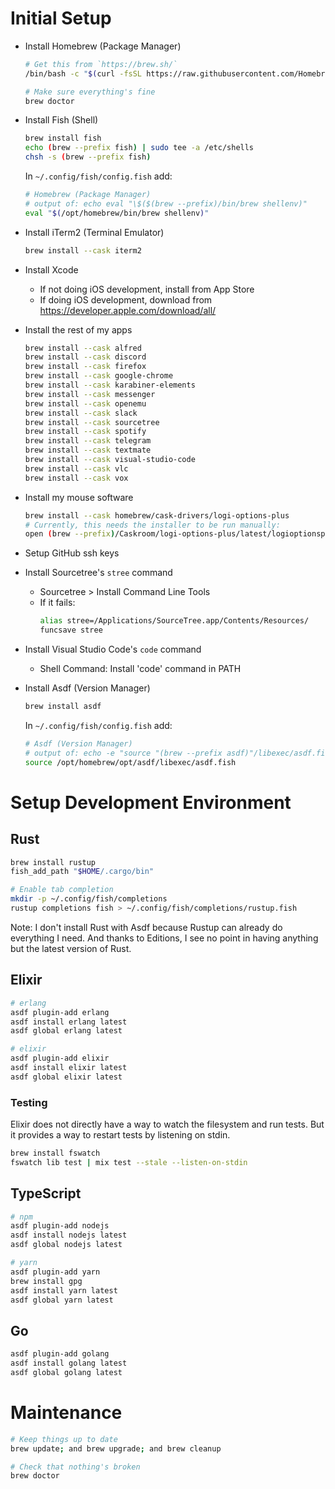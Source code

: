 # Initial Setup

* Install Homebrew (Package Manager)

    ```sh
    # Get this from `https://brew.sh/`
    /bin/bash -c "$(curl -fsSL https://raw.githubusercontent.com/Homebrew/install/HEAD/install.sh)"

    # Make sure everything's fine
    brew doctor
    ```

* Install Fish (Shell)

    ```sh
    brew install fish
    echo (brew --prefix fish) | sudo tee -a /etc/shells
    chsh -s (brew --prefix fish)
    ```

    In `~/.config/fish/config.fish` add:
    ```sh
    # Homebrew (Package Manager)
    # output of: echo eval "\$($(brew --prefix)/bin/brew shellenv)"
    eval "$(/opt/homebrew/bin/brew shellenv)"
    ```

* Install iTerm2 (Terminal Emulator)

    ```sh
    brew install --cask iterm2
    ```

* Install Xcode

    * If not doing iOS development, install from App Store
    * If doing iOS development, download from https://developer.apple.com/download/all/

* Install the rest of my apps
    ```sh
    brew install --cask alfred
    brew install --cask discord
    brew install --cask firefox
    brew install --cask google-chrome
    brew install --cask karabiner-elements
    brew install --cask messenger
    brew install --cask openemu
    brew install --cask slack
    brew install --cask sourcetree
    brew install --cask spotify
    brew install --cask telegram
    brew install --cask textmate
    brew install --cask visual-studio-code
    brew install --cask vlc
    brew install --cask vox
    ```

* Install my mouse software
    ```sh
    brew install --cask homebrew/cask-drivers/logi-options-plus
	# Currently, this needs the installer to be run manually:
	open (brew --prefix)/Caskroom/logi-options-plus/latest/logioptionsplus_installer.app
	```

* Setup GitHub ssh keys

* Install Sourcetree's `stree` command

    * Sourcetree > Install Command Line Tools
    * If it fails:
        ```sh
        alias stree=/Applications/SourceTree.app/Contents/Resources/
        funcsave stree
        ```

* Install Visual Studio Code's `code` command

    * Shell Command: Install 'code' command in PATH

* Install Asdf (Version Manager)

    ```sh
    brew install asdf
    ```

    In `~/.config/fish/config.fish` add:
    ```sh
    # Asdf (Version Manager)
    # output of: echo -e "source "(brew --prefix asdf)"/libexec/asdf.fish"
    source /opt/homebrew/opt/asdf/libexec/asdf.fish
    ```

# Setup Development Environment

## Rust

```sh
brew install rustup
fish_add_path "$HOME/.cargo/bin"

# Enable tab completion
mkdir -p ~/.config/fish/completions
rustup completions fish > ~/.config/fish/completions/rustup.fish
```

Note: I don't install Rust with Asdf because Rustup can already do everything I need.
And thanks to Editions, I see no point in having anything but the latest version of Rust.

## Elixir

```sh
# erlang
asdf plugin-add erlang
asdf install erlang latest
asdf global erlang latest

# elixir
asdf plugin-add elixir
asdf install elixir latest
asdf global elixir latest
```

### Testing

Elixir does not directly have a way to watch the filesystem and run tests.
But it provides a way to restart tests by listening on stdin.

```sh
brew install fswatch
fswatch lib test | mix test --stale --listen-on-stdin
```

## TypeScript

```sh
# npm
asdf plugin-add nodejs
asdf install nodejs latest
asdf global nodejs latest

# yarn
asdf plugin-add yarn
brew install gpg
asdf install yarn latest
asdf global yarn latest
```

## Go

```sh
asdf plugin-add golang
asdf install golang latest
asdf global golang latest
```

# Maintenance

```sh
# Keep things up to date
brew update; and brew upgrade; and brew cleanup

# Check that nothing's broken
brew doctor
```
